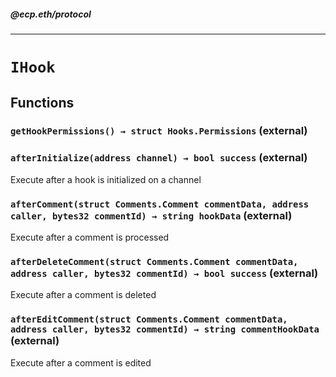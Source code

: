 ##### @ecp.eth/protocol

----

# `IHook`











## Functions

### `getHookPermissions() → struct Hooks.Permissions` (external)





### `afterInitialize(address channel) → bool success` (external)

Execute after a hook is initialized on a channel




### `afterComment(struct Comments.Comment commentData, address caller, bytes32 commentId) → string hookData` (external)

Execute after a comment is processed




### `afterDeleteComment(struct Comments.Comment commentData, address caller, bytes32 commentId) → bool success` (external)

Execute after a comment is deleted




### `afterEditComment(struct Comments.Comment commentData, address caller, bytes32 commentId) → string commentHookData` (external)

Execute after a comment is edited






